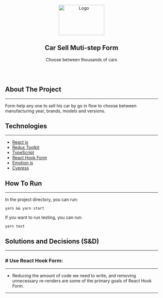 <p align="center">
  <a href="https://www.vhv.rs/dpng/d/577-5771533_group-of-cars-png-transparent-png.png">
    <img src="https://w7.pngwing.com/pngs/218/55/png-transparent-car-rental-computer-icons-sell-compact-car-blue-logo.png" alt="Logo" width="150" height="100">
  </a>

  <h2 align="center">Car Sell Muti-step Form</h2>
  <p align="center">
    Choose between thousands of cars
    <br />
  </p>
</p>
    <br />
    <br />

## About The Project

---

Form help any one to sell his car by go in flow to choose between manufacturing year, brands, models and versions.

## Technologies

---

- [React js](https://reactjs.org/)
- [Redux Toolkit](https://redux-toolkit.js.org/)
- [TypeScript](https://www.typescriptlang.org/)
- [React Hook Form](https://react-hook-form.com/)
- [Emotion js](https://emotion.sh/docs/introduction)
- [Cypress](https://docs.cypress.io/)

## How To Run

---

In the project directory, you can run:

`yarn && yarn start`

If you want to run testing, you can run:

`yarn test`

## Solutions and Decisions (S&D)

---

### # Use React Hook Form:

---

- Reducing the amount of code we need to write, and removing unnecessary re-renders are some of the primary goals of React Hook Form.

---
